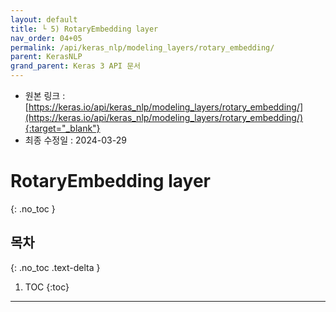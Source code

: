 ```yaml
---
layout: default
title: └ 5) RotaryEmbedding layer
nav_order: 04+05
permalink: /api/keras_nlp/modeling_layers/rotary_embedding/
parent: KerasNLP
grand_parent: Keras 3 API 문서
---
```


* 원본 링크 : [https://keras.io/api/keras_nlp/modeling_layers/rotary_embedding/](https://keras.io/api/keras_nlp/modeling_layers/rotary_embedding/){:target="_blank"}
* 최종 수정일 : 2024-03-29

# RotaryEmbedding layer
{: .no_toc }

## 목차
{: .no_toc .text-delta }

1. TOC
{:toc}

---
